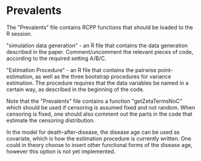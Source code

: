 # Prevalents

The "Prevalents" file contains RCPP functions that should be loaded to the R session.

"simulation data generation" - an R file that contains the data generation described in the paper. Comment/uncomment the relevant pieces of code, according to the required setting A/B/C.

"Estimation Procedure" - an R file that contains the pairwise point-estimation, as well as the three bootstrap procedures for variance estimation. The procedure requires that the data variables be named in a certain way, as described in the beginning of the code.

Note that the "Prevalents" file contains a function "getZetaTermsNoC" which should be used if censoring is assumed fixed and not random. When censoring is fixed, one should also comment out the parts in the code that estimate the censoring distribution.

In the model for death-after-disease, the disease age can be used as covariate, which is how the estimation procedure is currently written. One could in theory choose to insert other functional forms of the disease age, however this option is not yet implemented.
